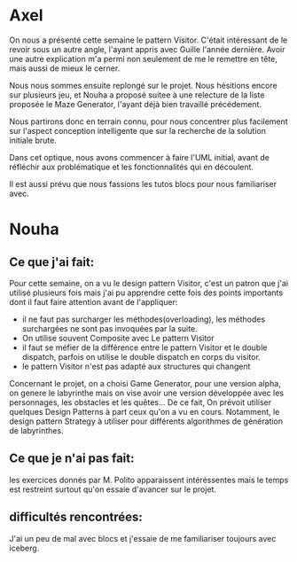 
# Axel

On nous a présenté cette semaine le pattern Visitor. C'était intéressant de le revoir sous un autre angle, l'ayant appris avec Guille l'année dernière. Avoir une autre explication m'a permi non seulement de me le remettre en tête, mais aussi de mieux le cerner.

Nous nous sommes ensuite replongé sur le projet. Nous hésitions encore sur plusieurs jeu, et Nouha a proposé suitee à une relecture de la liste proposée le Maze Generator, l'ayant déjà bien travaillé précédement.

Nous partirons donc en terrain connu, pour nous concentrer plus facilement sur l'aspect conception intelligente que sur la recherche de la solution initiale brute.

Dans cet optique, nous avons commencer à faire l'UML initial, avant de réfléchir aux problématique et les fonctionnalités qui en découlent. 

Il est aussi prévu que nous fassions les tutos blocs pour nous familiariser avec.

# Nouha

## Ce que j'ai fait:
Pour cette semaine, on a vu le design pattern Visitor, c'est un patron que j'ai utilisé plusieurs fois mais j'ai pu apprendre cette fois des points importants dont il faut faire attention avant de l'appliquer:
- il ne faut pas surcharger les méthodes(overloading), les méthodes surchargées ne sont pas invoquées par la suite.
- On utilise souvent Composite avec Le pattern Visitor
- il faut se méfier de la différence entre le pattern Visitor et le double dispatch, parfois on utilise le double dispatch en corps du visitor.
- le pattern Visitor n'est pas adapté aux structures qui changent


Concernant le projet, on a choisi Game Generator, pour une version alpha, on genere le labyrinthe mais on vise avoir une version développée avec les personnages, les obstacles et les quêtes...
De ce fait, On prévoit utiliser quelques Design Patterns à part ceux qu'on a vu en cours. Notamment, le design pattern Strategy à utiliser pour différents algorithmes de génération de labyrinthes.

 ## Ce que je n'ai pas fait: 
les exercices donnés par M. Polito apparaissent intéréssentes mais le temps est restreint surtout qu'on essaie d'avancer sur le projet.

## difficultés rencontrées:
J'ai un peu de mal avec blocs et j'essaie de me familiariser toujours avec iceberg.